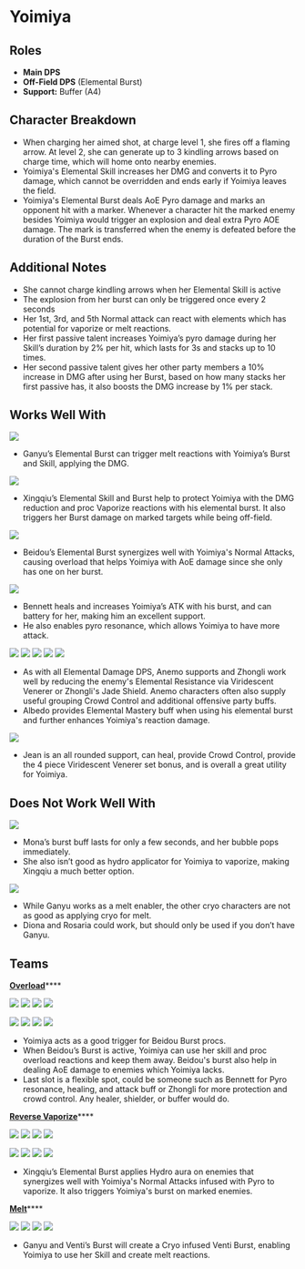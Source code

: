 # Yoimiya

## Roles

* **Main DPS**
* **Off-Field DPS** (Elemental Burst)
* **Support:** Buffer (A4)

## Character Breakdown

* When charging her aimed shot, at charge level 1, she fires off a flaming arrow. At level 2, she can generate up to 3 kindling arrows based on charge time, which will home onto nearby enemies.
* Yoimiya's Elemental Skill increases her DMG and converts it to Pyro damage, which cannot be overridden and ends early if Yoimiya leaves the field.
* Yoimiya's Elemental Burst deals AoE Pyro damage and marks an opponent hit with a marker. Whenever a character hit the marked enemy besides Yoimiya would trigger an explosion and deal extra Pyro AOE damage. The mark is transferred when the enemy is defeated before the duration of the Burst ends.

## Additional Notes

* She cannot charge kindling arrows when her Elemental Skill is active
* The explosion from her burst can only be triggered once every 2 seconds
* Her 1st, 3rd, and 5th Normal attack can react with elements which has potential for vaporize or melt reactions.
* Her first passive talent increases Yoimiya’s pyro damage during her Skill’s duration by 2% per hit, which lasts for 3s and stacks up to 10 times.
* Her second passive talent gives her other party members a 10% increase in DMG after using her Burst, based on how many stacks her first passive has, it also boosts the DMG increase by 1% per stack.

## Works Well With

![](../../.gitbook/assets/UI\_AvatarIcon\_Ganyu.png)

* Ganyu’s Elemental Burst can trigger melt reactions with Yoimiya’s Burst and Skill, applying the DMG.

![](../../.gitbook/assets/UI\_AvatarIcon\_Xingqiu.png)

* Xingqiu’s Elemental Skill and Burst help to protect Yoimiya with the DMG reduction and proc Vaporize reactions with his elemental burst. It also triggers her Burst damage on marked targets while being off-field.

![](../../.gitbook/assets/UI\_AvatarIcon\_Beidou.png)

* Beidou’s Elemental Burst synergizes well with Yoimiya's Normal Attacks, causing overload that helps Yoimiya with AoE damage since she only has one on her burst.

![](../../.gitbook/assets/UI\_AvatarIcon\_Bennett.png)

* Bennett heals and increases Yoimiya’s ATK with his burst, and can battery for her, making him an excellent support.
* He also enables pyro resonance, which allows Yoimiya to have more attack.

![](../../.gitbook/assets/UI\_AvatarIcon\_Kazuha.png) ![](../../.gitbook/assets/UI\_AvatarIcon\_Sucrose.png) ![](../../.gitbook/assets/UI\_AvatarIcon\_Venti.png) ![](../../.gitbook/assets/UI\_AvatarIcon\_Zhongli.png) ![](../../.gitbook/assets/UI\_AvatarIcon\_Albedo.png)

* As with all Elemental Damage DPS, Anemo supports and Zhongli work well by reducing the enemy's Elemental Resistance via Viridescent Venerer or Zhongli's Jade Shield. Anemo characters often also supply useful grouping Crowd Control and additional offensive party buffs.
* Albedo provides Elemental Mastery buff when using his elemental burst and further enhances Yoimiya's reaction damage.

![](../../.gitbook/assets/UI\_AvatarIcon\_Jean.png)

* Jean is an all rounded support, can heal, provide Crowd Control, provide the 4 piece Viridescent Venerer set bonus, and is overall a great utility for Yoimiya.

## Does Not Work Well With

![](../../.gitbook/assets/UI\_AvatarIcon\_Mona.png)

* Mona’s burst buff lasts for only a few seconds, and her bubble pops immediately.
* She also isn’t good as hydro applicator for Yoimiya to vaporize, making Xingqiu a much better option.

![](../../.gitbook/assets/Element\_Cryo.webp)

* While Ganyu works as a melt enabler, the other cryo characters are not as good as applying cryo for melt.
* Diona and Rosaria could work, but should only be used if you don’t have Ganyu.

## Teams

[**Overload**](../../teams/overload.md)\*\*\*\*

![](../../.gitbook/assets/UI\_AvatarIcon\_Yoimiya.png) ![](../../.gitbook/assets/UI\_AvatarIcon\_Beidou.png) ![](../../.gitbook/assets/UI\_AvatarIcon\_Fischl.png) ![](../../.gitbook/assets/UI\_AvatarIcon\_Bennett.png)

![](../../.gitbook/assets/UI\_AvatarIcon\_Yoimiya.png) ![](../../.gitbook/assets/UI\_AvatarIcon\_Beidou.png) ![](../../.gitbook/assets/ui\_avataricon\_aether\_electro.png) ![](../../.gitbook/assets/UI\_AvatarIcon\_Zhongli.png)

* Yoimiya acts as a good trigger for Beidou Burst procs.
* When Beidou’s Burst is active, Yoimiya can use her skill and proc overload reactions and keep them away. Beidou's burst also help in dealing AoE damage to enemies which Yoimiya lacks.
* Last slot is a flexible spot, could be someone such as Bennett for Pyro resonance, healing, and attack buff or Zhongli for more protection and crowd control. Any healer, shielder, or buffer would do.

[**Reverse Vaporize**](../../teams/reverse-vaporize.md)\*\*\*\*

![](../../.gitbook/assets/UI\_AvatarIcon\_Yoimiya.png) ![](../../.gitbook/assets/UI\_AvatarIcon\_Xingqiu.png) ![](../../.gitbook/assets/UI\_AvatarIcon\_Sucrose.png) ![](../../.gitbook/assets/UI\_AvatarIcon\_Bennett.png)

![](../../.gitbook/assets/UI\_AvatarIcon\_Yoimiya.png) ![](../../.gitbook/assets/UI\_AvatarIcon\_Xingqiu.png) ![](../../.gitbook/assets/UI\_AvatarIcon\_Albedo.png) ![](../../.gitbook/assets/UI\_AvatarIcon\_Zhongli.png)

* Xingqiu’s Elemental Burst applies Hydro aura on enemies that synergizes well with Yoimiya's Normal Attacks infused with Pyro to vaporize. It also triggers Yoimiya's burst on marked enemies.

[**Melt**](../../teams/melt.md)\*\*\*\*

![](../../.gitbook/assets/UI\_AvatarIcon\_Yoimiya.png) ![](../../.gitbook/assets/UI\_AvatarIcon\_Ganyu.png) ![](../../.gitbook/assets/UI\_AvatarIcon\_Venti.png) ![](../../.gitbook/assets/UI\_AvatarIcon\_Zhongli.png)

* Ganyu and Venti’s Burst will create a Cryo infused Venti Burst, enabling Yoimiya to use her Skill and create melt reactions.
